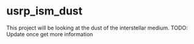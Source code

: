 # usrp_ism_dust
This project will be looking at the dust of the interstellar medium.
TODO: Update once get more information